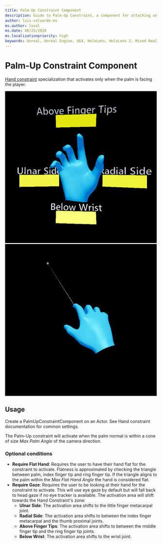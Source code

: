 ```yaml
---
title: Palm-Up Constraint Component
description: Guide to Palm-Up Constraint, a component for attaching an actor to a hand that hides it when the hand faces away from the user.
author: luis-valverde-ms
ms.author: luval
ms.date: 08/25/2020
ms.localizationpriority: high
keywords: Unreal, Unreal Engine, UE4, HoloLens, HoloLens 2, Mixed Reality, development, MRTK, UXT, UX Tools, Palm-Up Constraint Component, hand menu
---
```


# Palm-Up Constraint Component

[Hand constraint](hand-constraint-component.md) specialization that activates only when the palm is facing the player.

![Simulated hand with palm facing camera](images/HandConstraint/PalmUpFacingCamera.png)
![Simulated hand with palm facing away from camera](images/HandConstraint/PalmUpFacingAway.png)

## Usage

Create a PalmUpConstraintComponent on an Actor. See Hand constraint documentation for common settings.

The Palm-Up constraint will activate when the palm normal is within a cone of size _Max Palm Angle_ of the camera direction.

### Optional conditions

- **Require Flat Hand**: Requires the user to have their hand flat for the constraint to activate. Flatness is approximated by checking the triangle between palm, index finger tip and ring finger tip. If the triangle aligns to the palm within the _Max Flat Hand Angle_ the hand is considered flat.
- **Require Gaze**: Requires the user to be looking at their hand for the constraint to activate. This will use eye gaze by default but will fall back to head gaze if no eye tracker is available. The activation area will shift towards the Hand Constraint's zone:
  - **Ulnar Side**: The activation area shifts to the little finger metacarpal joint.
  - **Radial Side**: The activation area shifts to between the index finger metacarpal and the thumb proximal joints.
  - **Above Finger Tips**: The activation area shifts to between the middle finger tip and the ring finger tip joints.
  - **Below Wrist**: The activation area shifts to the wrist joint.

